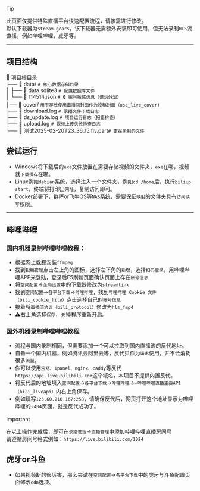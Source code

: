 <!--  -->
> [!TIP]
> 此页面仅提供特殊直播平台快速配置流程，请按需进行修改。   
> 默认下载器为`stream-gears`，该下载器无需额外安装即可使用，但无法录制`HLS`流直播，例如哔哩哔哩，虎牙等。


--------------
## 项目结构   


📁 项目根目录  
├── 📁 data/          `# 核心数据存储目录 `   
│   ├── 📜 data.sqlite3 `# 配置数据库文件`    
│   └── 📜 114514.json `# 🔒 账号敏感信息（请勿外泄）`    
│── 📁 cover/          `用于存放使用直播间封面作为投稿封面（use_live_cover)`   
├── 📜 download.log    `# 录播文件下载日志`    
├── 📜 ds_update.log   `# 项目运行日志（报错排查）`    
├── 📜 upload.log     `# 视频上传失败排查日志`  
└── 📜 测试2025-02-20T23_36_15.flv.part`# 正在录制的文件`   

## 尝试运行   

* Windows将下载后的`exe`文件放置在需要存储视频的文件夹，`exe`在哪，视频就`下载保存`在哪。
* Linux例如`debian`系统，选择进入一个文件夹，例如`cd /home`后，执行`biliup start`，终端将打印出`网址`，复制访问即可。   
* Docker部署下，群晖or飞牛OS等`NAS`系统，需要保证`映射`的文件夹具有`访问读写`权限。   



----


## 哔哩哔哩   

### 国内机器录制哔哩哔哩教程：      

* 根据网上[教程](https://zhuanlan.zhihu.com/p/20064729434)安装`ffmpeg`   
* 找到`投稿管理`点击左上角的图标，选择左下角的`新增`，选择`扫码登录`，用哔哩哔哩APP来登陆，登录后F5刷新页面确认页面上存在`账号信息`      
* 将`空间配置`→`全局设置`中的下载器修改为`streamlink`   
* 找到`空间配置`→`各平台下载`→`哔哩哔哩`，找到`哔哩哔哩 Cookie 文件（bili_cookie_file）`点击选择自己的`账号信息`   
* 接着将`直播流协议（bili_protocol）`修改为`hls_fmp4`   
* ⚠️右上角选择`保存`，关掉程序重新开启。

### 国外机器录制哔哩哔哩教程   
* 流程与国内录制相同，但需要添加一个可以拉取到国内直播流的反代地址。
* 自备一个国内机器，例如腾讯云阿里云等，反代只作为`请求`使用，并不会消耗很多`流量`。      
* 你可以使用`宝塔、1panel、nginx、caddy`等反代`https://api.live.bilibili.com`这个域名，本项目不提供内置反代。   
* 将反代后的地址填入`空间配置`→`各平台下载`→`哔哩哔哩`→`⭐哔哩哔哩直播主要API（bili_liveapi）`内右上角保存。
* 例如填写`123.60.210.167:258`，请确保反代后，网页打开这个地址显示为哔哩哔哩的`⭐404`页面，就是反代成功了。   

> [!IMPORTANT]
> 在以上操作完成后，即可在`录播管理`→`直播管理`中添加哔哩哔哩直播房间号   
> 请遵循房间号格式例如：`https://live.bilibili.com/1024`

## 虎牙or斗鱼   

* 如果视频断的很厉害，那么尝试在`空间配置`→`各平台下载`中的虎牙与斗鱼配置页面修改`cdn`选项。

